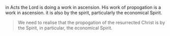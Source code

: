 in Acts the Lord is doing a work in ascension. His work of propogation is a work 
in ascension. it is also by the spirit, particularly the economical Spirit.

> We need to realise that the propogation of the resurrected Christ is by the Spirit, in particular, the economical Spirit.

